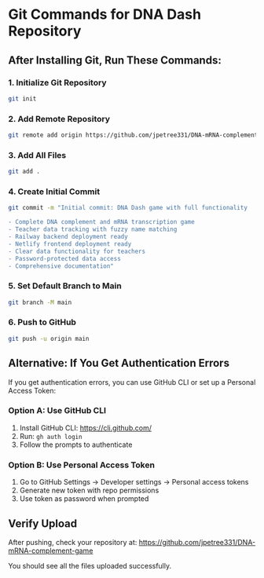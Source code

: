 # Git Commands for DNA Dash Repository

## After Installing Git, Run These Commands:

### 1. Initialize Git Repository
```bash
git init
```

### 2. Add Remote Repository
```bash
git remote add origin https://github.com/jpetree331/DNA-mRNA-complement-game.git
```

### 3. Add All Files
```bash
git add .
```

### 4. Create Initial Commit
```bash
git commit -m "Initial commit: DNA Dash game with full functionality

- Complete DNA complement and mRNA transcription game
- Teacher data tracking with fuzzy name matching  
- Railway backend deployment ready
- Netlify frontend deployment ready
- Clear data functionality for teachers
- Password-protected data access
- Comprehensive documentation"
```

### 5. Set Default Branch to Main
```bash
git branch -M main
```

### 6. Push to GitHub
```bash
git push -u origin main
```

## Alternative: If You Get Authentication Errors

If you get authentication errors, you can use GitHub CLI or set up a Personal Access Token:

### Option A: Use GitHub CLI
1. Install GitHub CLI: https://cli.github.com/
2. Run: `gh auth login`
3. Follow the prompts to authenticate

### Option B: Use Personal Access Token
1. Go to GitHub Settings → Developer settings → Personal access tokens
2. Generate new token with repo permissions
3. Use token as password when prompted

## Verify Upload

After pushing, check your repository at:
https://github.com/jpetree331/DNA-mRNA-complement-game

You should see all the files uploaded successfully.
